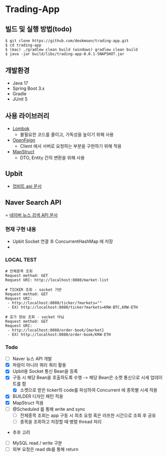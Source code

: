 # Trading-App

## 빌드 및 실행 방법(todo)
```shell
$ git clone https://github.com/deokmoon/trading-app.git
$ cd trading-app
$ (mac) ./gradlew clean build (windows) gradlew clean build
$ java -jar build/libs/trading-app-0.0.1-SNAPSHOT.jar
```

## 개발환경
- Java 17
- Spring Boot 3.x
- Gradle
- JUnit 5

## 사용 라이브러리
- [Lombok](https://projectlombok.org/)
  - 불필요한 코드를 줄이고, 가독성을 높이기 위해 사용
- [OpenFeign](https://docs.spring.io/spring-cloud-openfeign/docs/current/reference/html/)
  - Client 에서 서버로 요청하는 부분을 구현하기 위해 적용
- [MapStruct](https://mapstruct.org/)
  - DTO, Entity 간의 변환을 위해 사용

## Upbit
- [업비트 api 문서](https://docs.upbit.com/docs/user-request-guide)

## Naver Search API
= [네이버 뉴스 검색 API 문서](https://developers.naver.com/docs/serviceapi/search/news/news.md)

### 현재 구현 내용
- Upbit Socket 연결 후 ConcurrentHashMap 에 저장
- 

### LOCAL TEST
~~~ http request
# 전체종목 조회
Request method:	GET
Request URI: http://localhost:8080/market-list

# TICKER 조회 - socket 기반
Request method:	GET
Request URI:
 - http://localhost:8080/ticker/?markets=""
 - EX) http://localhost:8080/ticker?markets=KRW-BTC,KRW-ETH

# 호가 정보 조회 - socket 아님
Request method:	GET
Request URI:
 - http://localhost:8080/order-book/{market}
 - EX) http://localhost:8080/order-book/KRW-ETH
~~~

### Todo
- [ ] Naver 뉴스 API 개발
- [X] 파람이 아니라 쿼리 쿼리 활용
- [X] Upbit용 Socket 통신 Bean을 등록
- [x] 구동 시 해당 Bean을 호출하도록 수행 -> 해당 Bean은 소켓 통신으로 시세 업데이트를 함
  - [X] 소켓으로 받은 ticker의 code를 파싱하여 Concurrent 에 종목별 시세 적용  
- [X] BUILDER 디자인 패턴 적용
- [X] MapStruct 적용
- [ ] @Scheduled 를 통해 write and sync
  - [ ] 전체종목 조회는 app 구동 시 최초 요청 혹은 러프한 시간으로 조회 후 공유
  - [ ] 종목을 조회하고 저장할 때 병렬 thread 처리
- 추후  고려
- [ ] MySQL read / write 구분
- [ ] 외부 요청은 read db를 통해 return
